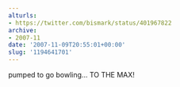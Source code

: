 ```yaml
---
alturls:
- https://twitter.com/bismark/status/401967822
archive:
- 2007-11
date: '2007-11-09T20:55:01+00:00'
slug: '1194641701'
---
```


pumped to go bowling... TO THE MAX!

